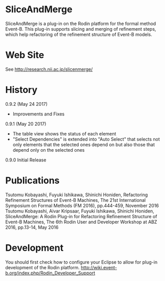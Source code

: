 # SliceAndMerge

SliceAndMerge is a plug-in on the Rodin platform for the formal method Event-B. This plug-in supports slicing and merging of refinement steps, which help refactoring of the refinement structure of Event-B models.

# Web Site
See http://research.nii.ac.jp/slicenmerge/

# History
0.9.2 (May 24 2017)
- Improvements and Fixes

0.9.1 (May 20 2017)
- The table view shows the status of each element
- "Select Dependencies" is extended into "Auto Select" that selects not only elements that the selected ones depend on but also those that depend only on the selected ones

0.9.0
Initial Release

# Publications

Tsutomu Kobayashi, Fuyuki Ishikawa, Shinichi Honiden, Refactoring Refinement Structures of Event-B Machines, The 21st International Symposium on Formal Methods (FM 2016), pp.444-459, November 2016
Tsutomu Kobayashi, Aivar Kripsaar, Fuyuki Ishikawa, Shinichi Honiden, SliceAndMerge: A Rodin Plug-in for Refactoring Refinement Structure of Event-B Machines, The 6th Rodin User and Developer Workshop at ABZ 2016, pp.13-14, May 2016

# Development

You should first check how to configure your Eclipse to allow for plug-in development of the Rodin platform.
http://wiki.event-b.org/index.php/Rodin_Developer_Support
